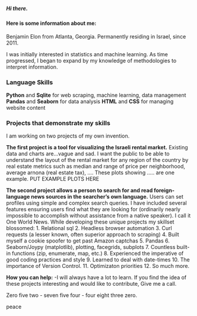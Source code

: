 ##### Hi there.

#### Here is some information about me:

Benjamin Elon from Atlanta, Georgia. Permanently residing in Israel, since 2011.

I was initially interested in statistics and machine learning. As time progressed, I began to expand by my knowledge of methodologies to interpret information.

### Language Skills
**Python** and **Sqlite** for web scraping, machine learning, data management
**Pandas** and **Seaborn** for data analysis
**HTML** and **CSS** for managing website content

### Projects that demonstrate my skills
I am working on two projects of my own invention.

**The first project is a tool for visualizing the Israeli rental market.** Existing data and charts are...vague and sad. I want the public to be able to understand the layout of the rental market for any region of the country by real estate metrics such as median and range of price per neighborhood, average arnona (real estate tax), …. These plots showing ….. are one example.
PUT EXAMPLE PLOTS HERE

**The second project allows a person to search for and read foreign-language news sources in the searcher’s own language.** Users can set profiles using simple and complex search queries. I have included several features ensuring users find what they are looking for (ordinarily nearly impossible to accomplish without assistance from a native speaker). I call it One World News.
While developing these unique projects my skillset blossomed:
    1. Relational sql
    2. Headless browser automation
    3. Curl requests (a lesser known, often superior approach to scraping)
    4. Built myself a cookie spoofer to get past Amazon captchas 
    5. Pandas
    6. Seaborn/Joypy (matplotlib), plotting, facegrids, subplots
    7. Countless built-in functions (zip, enumerate, map, etc.)
    8. Experienced the imperative of good coding practices and style
    9. Learned to deal with date-times
    10. The importance of Version Control.
    11. Optimizaton priorities
    12. So much more.

**How you can help:**
-I will always have a lot to learn. If you find the idea of these projects interesting and would like to contribute, Give me a call.

Zero five two - seven five four - four eight three zero.

peace
